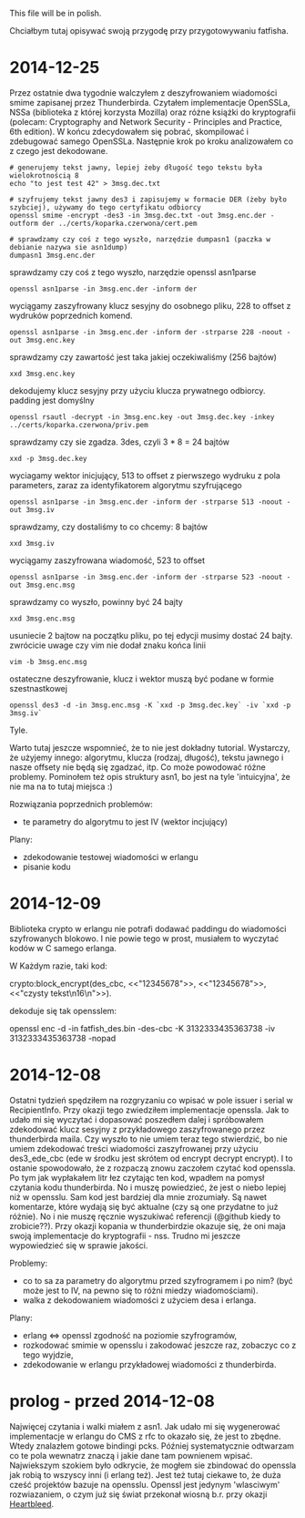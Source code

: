This file will be in polish.

Chciałbym tutaj opisywać swoją przygodę przy przygotowywaniu fatfisha.

2014-12-25
===========================
Przez ostatnie dwa tygodnie walczyłem z deszyfrowaniem wiadomości smime zapisanej przez Thunderbirda. Czytałem implementacje OpenSSLa, NSSa (biblioteka z której korzysta Mozilla) oraz różne książki do kryptografii (polecam: Cryptography and Network Security - Principles and Practice, 6th edition). W końcu zdecydowałem się pobrać, skompilować i zdebugować samego OpenSSLa. Następnie krok po kroku analizowałem co z czego jest dekodowane. 


```
# generujemy tekst jawny, lepiej żeby długość tego tekstu była wielokrotnością 8
echo "to jest test 42" > 3msg.dec.txt
```

```
# szyfrujemy tekst jawny des3 i zapisujemy w formacie DER (żeby było szybciej), używamy do tego certyfikatu odbiorcy
openssl smime -encrypt -des3 -in 3msg.dec.txt -out 3msg.enc.der -outform der ../certs/koparka.czerwona/cert.pem
```

```
# sprawdzamy czy coś z tego wyszło, narzędzie dumpasn1 (paczka w debianie nazywa sie asn1dump)
dumpasn1 3msg.enc.der
```
sprawdzamy czy coś z tego wyszło, narzędzie openssl asn1parse
```
openssl asn1parse -in 3msg.enc.der -inform der
```

wyciągamy zaszyfrowany klucz sesyjny do osobnego pliku, 228 to offset z wydruków poprzednich komend. 
```
openssl asn1parse -in 3msg.enc.der -inform der -strparse 228 -noout -out 3msg.enc.key
```

sprawdzamy czy zawartość jest taka jakiej oczekiwaliśmy (256 bajtów)
```
xxd 3msg.enc.key
```

dekodujemy klucz sesyjny przy użyciu klucza prywatnego odbiorcy. padding jest domyślny
```
openssl rsautl -decrypt -in 3msg.enc.key -out 3msg.dec.key -inkey ../certs/koparka.czerwona/priv.pem
```

sprawdzamy czy sie zgadza. 3des, czyli 3 * 8 = 24 bajtów 
```
xxd -p 3msg.dec.key
```

wyciagamy wektor inicjujący, 513 to offset z pierwszego wydruku z pola parameters, zaraz za identyfikatorem algorytmu szyfrującego
```
openssl asn1parse -in 3msg.enc.der -inform der -strparse 513 -noout -out 3msg.iv
```
sprawdzamy, czy dostaliśmy to co chcemy: 8 bajtów
```
xxd 3msg.iv
```

wyciągamy zaszyfrowana wiadomość, 523 to offset
```
openssl asn1parse -in 3msg.enc.der -inform der -strparse 523 -noout -out 3msg.enc.msg
```

sprawdzamy co wyszło, powinny być 24 bajty
```
xxd 3msg.enc.msg
```

usuniecie 2 bajtow na początku pliku, po tej edycji musimy dostać 24 bajty. zwrócicie uwage czy vim nie dodał znaku końca linii
```
vim -b 3msg.enc.msg
```

ostateczne deszyfrowanie, klucz i wektor muszą być podane w formie szestnastkowej
```
openssl des3 -d -in 3msg.enc.msg -K `xxd -p 3msg.dec.key` -iv `xxd -p 3msg.iv`
```

Tyle.

Warto tutaj jeszcze wspomnieć, że to nie jest dokładny tutorial. Wystarczy, że użyjemy innego: algorytmu, klucza (rodzaj, długość), tekstu jawnego i nasze offsety nie będą się zgadzać, itp. Co może powodować różne problemy. Pominołem też opis struktury asn1, bo jest na tyle 'intuicyjna', że nie ma na to tutaj miejsca :)


Rozwiązania poprzednich problemów:
- te parametry do algorytmu to jest IV (wektor incjujący)

Plany:
- zdekodowanie testowej wiadomości w erlangu
- pisanie kodu


2014-12-09
===========================
Biblioteka crypto w erlangu nie potrafi dodawać paddingu do wiadomości szyfrowanych blokowo. I nie powie tego w prost, musiałem to wyczytać kodów w C samego erlanga.

W Każdym razie, taki kod:

crypto:block_encrypt(des_cbc, <<"12345678">>, <<"12345678">>, <<"czysty tekst\n16\n">>).

dekoduje się tak opensslem:

openssl enc -d -in fatfish_des.bin -des-cbc -K 3132333435363738 -iv 3132333435363738 -nopad


2014-12-08
===========================
Ostatni tydzień spędziłem na rozgryzaniu co wpisać w pole issuer i serial w RecipientInfo. Przy okazji tego zwiedziłem implementacje openssla. 
Jak to udało mi się wyczytać i dopasować poszedłem dalej i spróbowałem zdekodować klucz sesyjny z przykładowego zaszyfrowanego przez thunderbirda maila. Czy wyszło to nie umiem teraz tego stwierdzić, bo nie umiem zdekodować treści wiadomości zaszyfrowanej przy użyciu des3_ede_cbc (ede w środku jest skrótem od encrypt decrypt encrypt). I to ostanie spowodowało, że z rozpaczą znowu zaczołem czytać kod openssla. Po tym jak wypłakałem litr łez czytając ten kod, wpadłem na pomysł czytania kodu thunderbirda. No i muszę powiedzieć, że jest o niebo lepiej niż w opensslu. Sam kod jest bardziej dla mnie zrozumiały. Są nawet komentarze, które wydają się być aktualne (czy są one przydatne to już różnie). No i nie muszę ręcznie wyszukiwać referencji (@github kiedy to zrobicie??). 
Przy okazji kopania w thunderbirdzie okazuje się, że oni maja swoją implementacje do kryptografii - nss. Trudno mi jeszcze wypowiedzieć się w sprawie jakości.

Problemy:
- co to sa za parametry do algorytmu przed szyfrogramem i po nim? (być może jest to IV, na pewno się to różni miedzy wiadomościami).
- walka z dekodowaniem wiadomości z użyciem desa i erlanga.

Plany:
- erlang <=> openssl zgodność na poziomie szyfrogramów,
- rozkodować smimie w opensslu i zakodować jeszcze raz, zobaczyc co z tego wyjdzie,
- zdekodowanie w erlangu przykładowej wiadomości z thunderbirda.


prolog - przed 2014-12-08
===========================
Najwięcej czytania i walki miałem z asn1. Jak udało mi się wygenerować implementacje w erlangu do CMS z rfc to okazało się, że jest to zbędne. Wtedy znalazłem gotowe bindingi pcks. Później systematycznie odtwarzam co te pola wewnatrz znaczą i jakie dane tam pownienem wpisać.
Najwiekszym szokiem było odkrycie, że mogłem sie zbindować do openssla jak robią to wszyscy inni (i erlang też).
Jest też tutaj ciekawe to, że duża cześć projektów bazuje na opensslu. Openssl jest jedynym 'wlasciwym' rozwiazaniem, o czym już się świat przekonał wiosną b.r. przy okazji [Heartbleed](https://en.wikipedia.org/wiki/Heartbleed).
